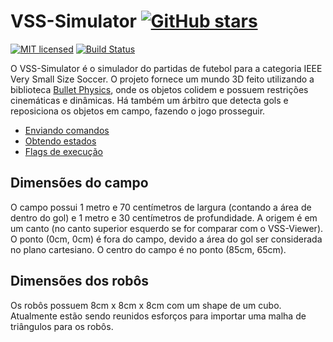 # VSS-Simulator [![GitHub stars](https://img.shields.io/github/stars/VSS-SDK/VSS-Simulator.svg?style=social&label=Stars)](https://github.com/VSS-SDK/VSS-Simulator)

[![MIT licensed](https://img.shields.io/badge/license-MIT-blue.svg)][mit]
[![Build Status](https://api.travis-ci.com/VSS-SDK/VSS-Simulator.svg?branch=master)][travis]

O VSS-Simulator é o simulador do partidas de futebol para a categoria IEEE Very Small Size Soccer. O projeto
fornece um mundo 3D feito utilizando a biblioteca [Bullet Physics](http://bulletphysics.org/wordpress/), 
onde os objetos colidem e possuem restrições cinemáticas e dinâmicas. Há também um árbitro que detecta gols
e reposiciona os objetos em campo, fazendo o jogo prosseguir.

* [Enviando comandos](sendcommand.md)
* [Obtendo estados](recvstate.md)
* [Flags de execução](simulatorexeflag.md)
 
## Dimensões do campo

O campo possui 1 metro e 70 centímetros de largura (contando a área de dentro do gol) e 1 metro e 30 centímetros
de profundidade. A origem é em um canto (no canto superior esquerdo se for comparar com o VSS-Viewer). O ponto (0cm, 0cm)
é fora do campo, devido a área do gol ser considerada no plano cartesiano. O centro do campo é no ponto (85cm, 65cm).

## Dimensões dos robôs

Os robôs possuem 8cm x 8cm x 8cm com um shape de um cubo. Atualmente estão sendo reunidos esforços para importar uma malha
de triângulos para os robôs.
 
[travis]: https://travis-ci.com/VSS-SDK/VSS-Simulator
[mit]: https://raw.githubusercontent.com/SIRLab/VSS-Simulator/master/LICENSE.txt